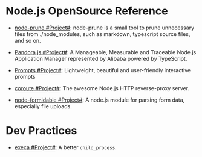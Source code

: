 # Node.js OpenSource Reference

* [node-prune #Project#](https://github.com/tj/node-prune): node-prune is a small tool to prune unnecessary files from ./node_modules, such as markdown, typescript source files, and so on.

* [Pandora.js #Project#](https://github.com/midwayjs/pandora): A Manageable, Measurable and Traceable Node.js Application Manager represented by Alibaba powered by TypeScript.

* [Prompts #Project#](https://github.com/terkelg/prompts): Lightweight, beautiful and user-friendly interactive prompts

* [coroute #Project#](https://github.com/ethanent/coroute): The awesome Node.js HTTP reverse-proxy server.

* [node-formidable #Project#](https://github.com/felixge/node-formidable): A node.js module for parsing form data, especially file uploads.

# Dev Practices

- [execa #Project#](https://github.com/sindresorhus/execa): A better `child_process`.
